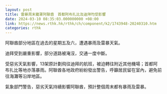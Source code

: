 ```yaml
---
layout: post
title: 雷暴周末籠罩阿聯酋　首都阿布扎比及迪拜均受影響
date: 2024-03-10 08:35:03.000000000 +08:00
link: https://news.rthk.hk/rthk/ch/component/k2/1743948-20240310.htm
categories: rthk
---
```


阿聯酋部分地區在過去的星期五及六，遭遇暴雨及雷暴天氣。

迪拜受到嚴重影響，部分道路被淹沒，交通一度中斷。

受惡劣天氣影響，13架原計劃飛往迪拜的航班，被迫轉往附近其他機場；首都阿布扎比等地亦落暴雨。阿聯酋各地政府紛紛發出警告，呼籲居民留在室內，避免前往海灘等沿岸地區。

氣象部門警告，惡劣天氣持續影響阿聯酋，預計整個周末都有暴雨及雷暴。
